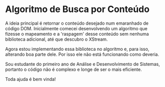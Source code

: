 # Algoritmo de Busca por Conteúdo #

A ideia principal é retornar o conteúdo desejado num emaranhado de código DOM.
Inicialmente comecei desenvolvendo um algoritmo que fizesse o mapeamento e a 'raspagem'
desse conteúdo sem nenhuma biblioteca adicional, até que descubro o XStream.

Agora estou implementando essa biblioteca no algoritmo e, para isso, alterando boa parte
dele. Por isso ele não está funcionando como deveria.

Sou estudante do primeiro ano de Análise e Desenvolvimento de Sistemas, portanto o código
não é complexo e longe de ser o mais eficiente.

Toda ajuda é bem vinda! 
